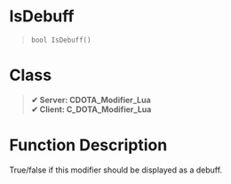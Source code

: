 # IsDebuff
> `bool IsDebuff()`
# Class
> __✔ Server: CDOTA_Modifier_Lua__  
> __✔ Client: C_DOTA_Modifier_Lua__  
# Function Description
True/false if this modifier should be displayed as a debuff.
